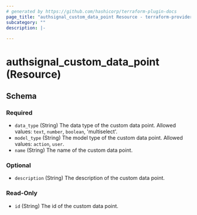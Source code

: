 ```yaml
---
# generated by https://github.com/hashicorp/terraform-plugin-docs
page_title: "authsignal_custom_data_point Resource - terraform-provider-authsignal"
subcategory: ""
description: |-
  
---
```


# authsignal_custom_data_point (Resource)





<!-- schema generated by tfplugindocs -->
## Schema

### Required

- `data_type` (String) The data type of the custom data point. Allowed values: `text`, `number`, `boolean`, 'multiselect'.
- `model_type` (String) The model type of the custom data point. Allowed values: `action`, `user`.
- `name` (String) The name of the custom data point.

### Optional

- `description` (String) The description of the custom data point.

### Read-Only

- `id` (String) The id of the custom data point.

